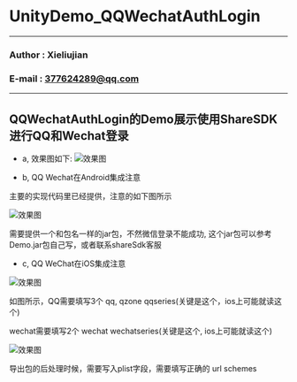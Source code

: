 # UnityDemo_QQWechatAuthLogin

****

### Author : Xieliujian
### E-mail : 377624289@qq.com

****

<h2 id="Demo6">QQWechatAuthLogin的Demo展示使用ShareSDK进行QQ和Wechat登录</h2>

* a, 效果图如下:
![效果图](https://github.com/xieliujian/UnityDemo_QQWechatAuthLogin/blob/master/Snapshot/QQWechatAuthLogin/QQ20171021-153400%402x.png)

* b, QQ Wechat在Android集成注意

主要的实现代码里已经提供，注意的如下图所示

![效果图](https://github.com/xieliujian/UnityDemo_QQWechatAuthLogin/blob/master/Snapshot/QQWechatAuthLogin/QQ20171021-201447%402x.png)

需要提供一个和包名一样的jar包，不然微信登录不能成功, 这个jar包可以参考Demo.jar包自己写，或者联系shareSdk客服

* c, QQ WeChat在iOS集成注意

![效果图](https://github.com/xieliujian/UnityDemo_QQWechatAuthLogin/blob/master/Snapshot/QQWechatAuthLogin/QQ20171021-201531%402x.png)

如图所示，QQ需要填写3个 qq, qzone qqseries(关键是这个，ios上可能就读这个)

wechat需要填写2个 wechat wechatseries(关键是这个, ios上可能就读这个)

![效果图](https://github.com/xieliujian/UnityDemo_QQWechatAuthLogin/blob/master/Snapshot/QQWechatAuthLogin/QQ20171021-201912%402x.png)

导出包的后处理时候，需要写入plist字段，需要填写正确的 url schemes